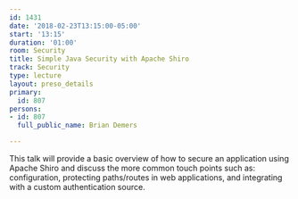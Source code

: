 ```yaml
---
id: 1431
date: '2018-02-23T13:15:00-05:00'
start: '13:15'
duration: '01:00'
room: Security
title: Simple Java Security with Apache Shiro
track: Security
type: lecture
layout: preso_details
primary:
  id: 807
persons:
- id: 807
  full_public_name: Brian Demers

---
```

This talk will provide a basic overview of how to secure an application using Apache Shiro and discuss the more common touch points such as: configuration, protecting paths/routes in web applications, and integrating with a custom authentication source.